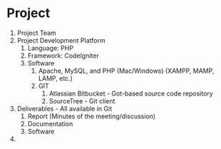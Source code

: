 # Project
1. Project Team
2. Project Development Platform
	1. Language: PHP
	2. Framework: CodeIgniter
	3. Software
		1. Apache, MySQL, and PHP (Mac/Windows) (XAMPP, MAMP, LAMP, etc.)
		2. GIT
			1. Atlassian Bitbucket - Got-based source code repository
			2. SourceTree - Git client
3. Deliverables - All available in Git
	1. Report (Minutes of the meeting/discussion)
	2. Documentation
	3. Software
4. 